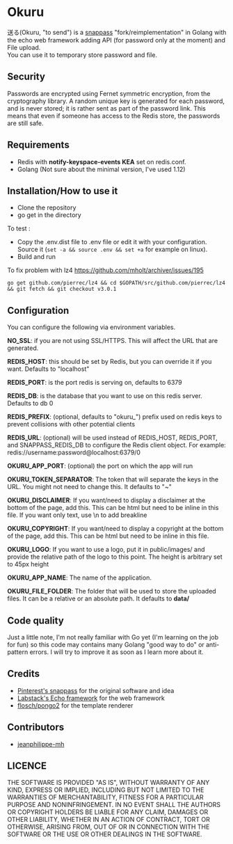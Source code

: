 # Okuru
送る(Okuru, "to send") is a [snappass](https://github.com/pinterest/snappass) "fork/reimplementation" in Golang with the echo web framework adding API (for password only at the moment) and File upload.  
You can use it to temporary store password and file.

## Security

Passwords are encrypted using Fernet symmetric encryption, from the cryptography library. A random unique key is generated for each password, and is never stored; it is rather sent as part of the password link. This means that even if someone has access to the Redis store, the passwords are still safe.

## Requirements

* Redis with **notify-keyspace-events KEA** set on redis.conf.
* Golang (Not sure about the minimal version, I've used 1.12)

## Installation/How to use it

* Clone the repository
* go get in the directory

To test :
* Copy the .env.dist file to .env file or edit it with your configuration. Source it (``set -a && source .env && set +a`` for example on linux).
* Build and run

To fix problem with lz4 https://github.com/mholt/archiver/issues/195

``go get github.com/pierrec/lz4 && cd $GOPATH/src/github.com/pierrec/lz4 && git fetch && git checkout v3.0.1``

## Configuration

You can configure the following via environment variables.

**NO_SSL**: if you are not using SSL/HTTPS. This will affect the URL that are generated.

**REDIS_HOST**: this should be set by Redis, but you can override it if you want. Defaults to "localhost"

**REDIS_PORT**: is the port redis is serving on, defaults to 6379

**REDIS_DB**: is the database that you want to use on this redis server. Defaults to db 0

**REDIS_PREFIX**: (optional, defaults to "okuru_") prefix used on redis keys to prevent collisions with other potential clients

**REDIS_URL**: (optional) will be used instead of REDIS_HOST, REDIS_PORT, and SNAPPASS_REDIS_DB to configure the Redis client object. For example: redis://username:password@localhost:6379/0

**OKURU_APP_PORT**: (optional) the port on which the app will run

**OKURU_TOKEN_SEPARATOR**: The token that will separate the keys in the URL. You might not need to change this. It defaults to "~"

**OKURU_DISCLAIMER**: If you want/need to display a disclaimer at the bottom of the page, add this. This can be html but need to be inline in this file. If you want only text, use \n to add breakline

**OKURU_COPYRIGHT**: If you want/need to display a copyright at the bottom of the page, add this. This can be html but need to be inline in this file.

**OKURU_LOGO**: If you want to use a logo, put it in public/images/ and provide the relative path of the logo to this point. The height is arbitrary set to 45px height

**OKURU_APP_NAME**: The name of the application.

**OKURU_FILE_FOLDER**: The folder that will be used to store the uploaded files. It can be a relative or an absolute path. It defaults to **data/**

## Code quality

Just a little note, I'm not really familiar with Go yet (I'm learning on the job for fun) so this code may contains many Golang "good way to do" or anti-pattern errors. I will try to improve it as soon as I learn more about it.

## Credits

* [Pinterest's snappass](https://github.com/pinterest/snappass) for the original software and idea
* [Labstack's Echo framework](https://github.com/labstack/echo) for the web framework
* [flosch/pongo2](https://github.com/flosch/pongo2) for the template renderer

## Contributors

* [jeanphilippe-mh](https://github.com/jeanphilippe-mh)

## LICENCE

THE SOFTWARE IS PROVIDED "AS IS", WITHOUT WARRANTY OF ANY KIND, EXPRESS OR
IMPLIED, INCLUDING BUT NOT LIMITED TO THE WARRANTIES OF MERCHANTABILITY,
FITNESS FOR A PARTICULAR PURPOSE AND NONINFRINGEMENT. IN NO EVENT SHALL THE
AUTHORS OR COPYRIGHT HOLDERS BE LIABLE FOR ANY CLAIM, DAMAGES OR OTHER
LIABILITY, WHETHER IN AN ACTION OF CONTRACT, TORT OR OTHERWISE, ARISING FROM,
OUT OF OR IN CONNECTION WITH THE SOFTWARE OR THE USE OR OTHER DEALINGS IN THE
SOFTWARE.

